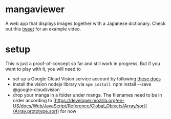 # mangaviewer
A web app that displays images together with a Japanese dictionary.
Check out this [tweet](https://twitter.com/_tsuro/status/1249773675299119105) for an example video.

# setup
This is just a proof-of-concept so far and still work in progress.
But if you want to play with it, you will need to
* set up a Google Cloud Vision service account by following [these docs](https://cloud.google.com/vision/docs/setup)
* install the vision nodejs library via `npm install `npm install --save @google-cloud/vision`
* drop your manga in a folder under manga. The filenames need to be in order according to [https://developer.mozilla.org/en-US/docs/Web/JavaScript/Reference/Global_Objects/Array/sort](Array.prototype.sort) for now
